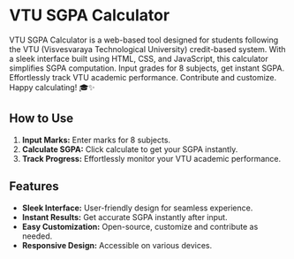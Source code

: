# VTU SGPA Calculator

VTU SGPA Calculator is a web-based tool designed for students following the VTU (Visvesvaraya Technological University) credit-based system. With a sleek interface built using HTML, CSS, and JavaScript, this calculator simplifies SGPA computation. Input grades for 8 subjects, get instant SGPA. Effortlessly track VTU academic performance. Contribute and customize. Happy calculating! 🎓✨

## How to Use

1. **Input Marks:** Enter marks for 8 subjects.
2. **Calculate SGPA:** Click calculate to get your SGPA instantly.
3. **Track Progress:** Effortlessly monitor your VTU academic performance.

## Features

- **Sleek Interface:** User-friendly design for seamless experience.
- **Instant Results:** Get accurate SGPA instantly after input.
- **Easy Customization:** Open-source, customize and contribute as needed.
- **Responsive Design:** Accessible on various devices.

